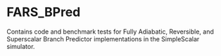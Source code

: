 # FARS_BPred
Contains code and benchmark tests for Fully Adiabatic, Reversible, and Superscalar Branch Predictor implementations in the SimpleScalar simulator.
